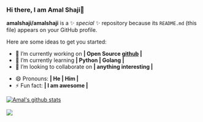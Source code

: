 ### Hi there, I am Amal Shaji👋


**amalshaji/amalshaji** is a ✨ _special_ ✨ repository because its `README.md` (this file) appears on your GitHub profile.

Here are some ideas to get you started:

- 🔭 I’m currently working on <b>| Open Source [github](https://github.com/amalshaji) |</b>
- 🌱 I’m currently learning <b>| Python | Golang |</b>
- 👯 I’m looking to collaborate on <b>| anything interesting |</b>
<!--- 🤔 I’m looking for help with ...
- 💬 Ask me about ...
- 📫 How to reach me: ...-->
- 😄 Pronouns: <b>| He | Him |</b>
- ⚡ Fun fact: <b>| I am awesome |</b> 

<a href="https://github.com/amalshaji">
  <img align="center" src="https://github-readme-stats.anuraghazra1.vercel.app/api?username=amalshaji&show_icons=true&include_all_commits=true&count_private=true" alt="Amal's github stats" />
</a>
<br><br>
<a href="https://github.com/amalshaji">
  <!-- Change the `github-readme-stats.anuraghazra1.vercel.app` to `github-readme-stats.vercel.app`  -->
  <img align="center" src="https://github-readme-stats.anuraghazra1.vercel.app/api/top-langs/?username=amalshaji&layout=compact&count_private=true&hide=html,javascript&layout=compact" />
</a>
